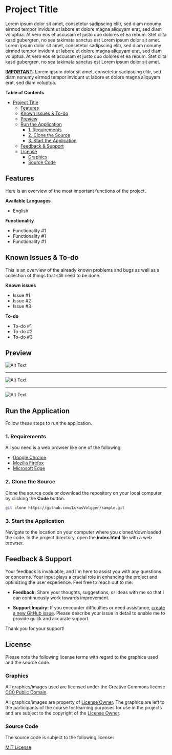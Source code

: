 # Project Title
Lorem ipsum dolor sit amet, consetetur sadipscing elitr, sed diam nonumy eirmod tempor invidunt ut labore et dolore magna aliquyam erat, sed diam voluptua. At vero eos et accusam et justo duo dolores et ea rebum. Stet clita kasd gubergren, no sea takimata sanctus est Lorem ipsum dolor sit amet. Lorem ipsum dolor sit amet, consetetur sadipscing elitr, sed diam nonumy eirmod tempor invidunt ut labore et dolore magna aliquyam erat, sed diam voluptua. At vero eos et accusam et justo duo dolores et ea rebum. Stet clita kasd gubergren, no sea takimata sanctus est Lorem ipsum dolor sit amet.

**<u>IMPORTANT:</u>** Lorem ipsum dolor sit amet, consetetur sadipscing elitr, sed diam nonumy eirmod tempor invidunt ut labore et dolore magna aliquyam erat, sed diam voluptua.

**Table of Contents**

- [Project Title](#project-title)
  - [Features](#features)
  - [Known Issues \& To-do](#known-issues--to-do)
  - [Preview](#preview)
  - [Run the Application](#run-the-application)
    - [1. Requirements](#1-requirements)
    - [2. Clone the Source](#2-clone-the-source)
    - [3. Start the Application](#3-start-the-application)
  - [Feedback \& Support](#feedback--support)
  - [License](#license)
    - [Graphics](#graphics)
    - [Source Code](#source-code)

## Features
Here is an overview of the most important functions of the project.

**Available Languages**

- English
  
**Functionality**
  
- Functionality #1
- Functionality #1
- Functionality #1


## Known Issues & To-do
This is an overview of the already known problems and bugs as well as a collection of things that still need to be done.

**Known issues**

- Issue #1
- Issue #2
- Issue #3


**To-do**

- To-do #1
- To-do #2
- To-do #3

## Preview

![Alt Text](./assets/images/sample.jpg "Image Description")

---

![Alt Text](./assets/images/sample.jpg "Image Description")

---

![Alt Text](./assets/images/sample.jpg "Image Description")

## Run the Application
Follow these steps to run the application.

### 1. Requirements
All you need is a web browser like one of the following:

- [Google Chrome](https://www.google.com/chrome/)
- [Mozilla Firefox](https://www.mozilla.org/en-US/firefox/new/)
- [Microsoft Edge](https://www.microsoft.com/en-US/edge)


### 2. Clone the Source
Clone the source code or download the repository on your local computer by clicking the **Code** button.

``` bash
git clone https://github.com/LukasVolgger/sample.git
```

### 3. Start the Application
Navigate to the location on your computer where you cloned/downloaded the code. In the project directory, open the **index.html** file with a web browser.

## Feedback & Support
Your feedback is invaluable, and I'm here to assist you with any questions or concerns. Your input plays a crucial role in enhancing the project and optimizing the user experience. Feel free to reach out to me:

- **Feedback:** Share your thoughts, suggestions, or ideas with me so that I can continuously work towards improvement.

- **Support Inquiry:** If you encounter difficulties or need assistance, [create a new GitHub issue](https://github.com/LukasVolgger/sample/issues/new). Please describe your issue in detail to enable me to provide quick and accurate support.

Thank you for your support!

## License
Please note the following license terms with regard to the graphics used and the source code.

### Graphics
<!-- CHOOSE ONE -->

<!-- 1. Public Domain -->
All graphics/images used are licensed under the Creative Commons license [CC0 Public Domain](https://creativecommons.org/publicdomain/zero/1.0/deed.en).

<!-- 2. Online Courses -->
All graphics/images are property of [License Owner](https://samplepage.com). The graphics are left to the participants of the course for learning purposes for use in the projects and are subject to the copyright of the [License Owner](https://samplepage.com).


### Source Code
The source code is subject to the following license:

[MIT License](./LICENSE.md)
